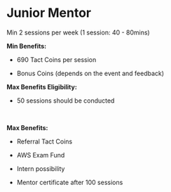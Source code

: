 # Junior Mentor

Min 2 sessions per week (1 session: 40 - 80mins)

**Min Benefits:** 

* 690 Tact Coins per session

* Bonus Coins (depends on the event and feedback)


**Max Benefits Eligibility:**

* 50 sessions should be conducted

​

**Max Benefits:**

* Referral Tact Coins 

* AWS Exam Fund

* Intern possibility

* Mentor certificate after 100 sessions